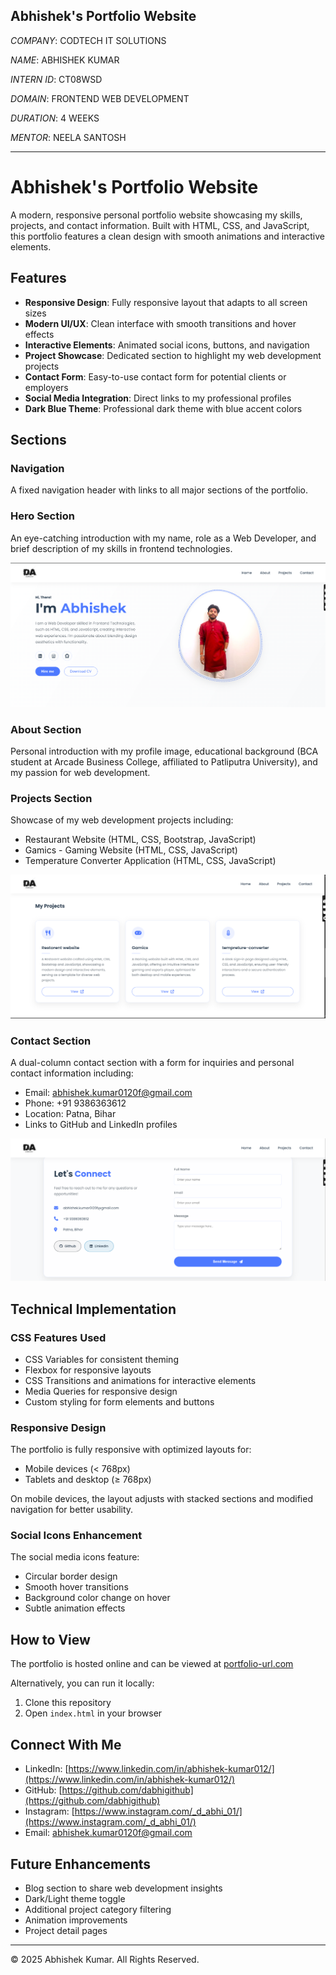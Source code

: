## Abhishek's Portfolio Website

*COMPANY*: CODTECH IT SOLUTIONS

*NAME*: ABHISHEK KUMAR

*INTERN ID*: CT08WSD

*DOMAIN*: FRONTEND WEB DEVELOPMENT

*DURATION*: 4 WEEKS 

*MENTOR*: NEELA SANTOSH

***********************************************************************************************************************************************



# Abhishek's Portfolio Website

A modern, responsive personal portfolio website showcasing my skills, projects, and contact information. Built with HTML, CSS, and JavaScript, this portfolio features a clean design with smooth animations and interactive elements.



## Features

- **Responsive Design**: Fully responsive layout that adapts to all screen sizes
- **Modern UI/UX**: Clean interface with smooth transitions and hover effects
- **Interactive Elements**: Animated social icons, buttons, and navigation
- **Project Showcase**: Dedicated section to highlight my web development projects
- **Contact Form**: Easy-to-use contact form for potential clients or employers
- **Social Media Integration**: Direct links to my professional profiles
- **Dark Blue Theme**: Professional dark theme with blue accent colors

## Sections

### Navigation
A fixed navigation header with links to all major sections of the portfolio.

### Hero Section
An eye-catching introduction with my name, role as a Web Developer, and brief description of my skills in frontend technologies.

![Hero Section](./screenshots/portfolio-preview.png)

### About Section
Personal introduction with my profile image, educational background (BCA student at Arcade Business College, affiliated to Patliputra University), and my passion for web development.



### Projects Section
Showcase of my web development projects including:
- Restaurant Website (HTML, CSS, Bootstrap, JavaScript)
- Gamics - Gaming Website (HTML, CSS, JavaScript)
- Temperature Converter Application (HTML, CSS, JavaScript)

![Projects Section](https://github.com/dabhigithub/PERSONAL_PORTFOLIO_WEBPAGE/blob/9246de0cb2895bc8f7da1b40e47f9389ffc201c4/screenshots/projects-section.png)

### Contact Section
A dual-column contact section with a form for inquiries and personal contact information including:
- Email: abhishek.kumar0120f@gmail.com
- Phone: +91 9386363612
- Location: Patna, Bihar
- Links to GitHub and LinkedIn profiles

![Contact Section](https://github.com/dabhigithub/PERSONAL_PORTFOLIO_WEBPAGE/blob/9246de0cb2895bc8f7da1b40e47f9389ffc201c4/screenshots/contact-section.png)

## Technical Implementation

### CSS Features Used
- CSS Variables for consistent theming
- Flexbox for responsive layouts
- CSS Transitions and animations for interactive elements
- Media Queries for responsive design
- Custom styling for form elements and buttons

### Responsive Design
The portfolio is fully responsive with optimized layouts for:
- Mobile devices (< 768px)
- Tablets and desktop (≥ 768px)

On mobile devices, the layout adjusts with stacked sections and modified navigation for better usability.

### Social Icons Enhancement
The social media icons feature:
- Circular border design
- Smooth hover transitions
- Background color change on hover
- Subtle animation effects

## How to View

The portfolio is hosted online and can be viewed at [portfolio-url.com](https://portfolio-url.com)

Alternatively, you can run it locally:
1. Clone this repository
2. Open `index.html` in your browser

## Connect With Me

- LinkedIn: [https://www.linkedin.com/in/abhishek-kumar012/](https://www.linkedin.com/in/abhishek-kumar012/)
- GitHub: [https://github.com/dabhigithub](https://github.com/dabhigithub)
- Instagram: [https://www.instagram.com/_d_abhi_01/](https://www.instagram.com/_d_abhi_01/)
- Email: abhishek.kumar0120f@gmail.com

## Future Enhancements

- Blog section to share web development insights
- Dark/Light theme toggle
- Additional project category filtering
- Animation improvements
- Project detail pages

---

© 2025 Abhishek Kumar. All Rights Reserved.
